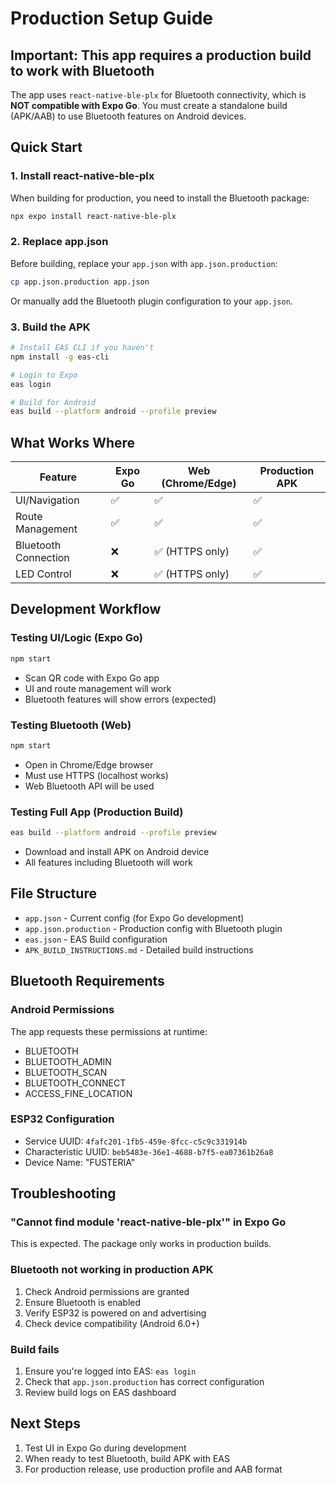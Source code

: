 # Production Setup Guide

## Important: This app requires a production build to work with Bluetooth

The app uses `react-native-ble-plx` for Bluetooth connectivity, which is **NOT compatible with Expo Go**. You must create a standalone build (APK/AAB) to use Bluetooth features on Android devices.

## Quick Start

### 1. Install react-native-ble-plx

When building for production, you need to install the Bluetooth package:

```bash
npx expo install react-native-ble-plx
```

### 2. Replace app.json

Before building, replace your `app.json` with `app.json.production`:

```bash
cp app.json.production app.json
```

Or manually add the Bluetooth plugin configuration to your `app.json`.

### 3. Build the APK

```bash
# Install EAS CLI if you haven't
npm install -g eas-cli

# Login to Expo
eas login

# Build for Android
eas build --platform android --profile preview
```

## What Works Where

| Feature | Expo Go | Web (Chrome/Edge) | Production APK |
|---------|---------|-------------------|----------------|
| UI/Navigation | ✅ | ✅ | ✅ |
| Route Management | ✅ | ✅ | ✅ |
| Bluetooth Connection | ❌ | ✅ (HTTPS only) | ✅ |
| LED Control | ❌ | ✅ (HTTPS only) | ✅ |

## Development Workflow

### Testing UI/Logic (Expo Go)
```bash
npm start
```
- Scan QR code with Expo Go app
- UI and route management will work
- Bluetooth features will show errors (expected)

### Testing Bluetooth (Web)
```bash
npm start
```
- Open in Chrome/Edge browser
- Must use HTTPS (localhost works)
- Web Bluetooth API will be used

### Testing Full App (Production Build)
```bash
eas build --platform android --profile preview
```
- Download and install APK on Android device
- All features including Bluetooth will work

## File Structure

- `app.json` - Current config (for Expo Go development)
- `app.json.production` - Production config with Bluetooth plugin
- `eas.json` - EAS Build configuration
- `APK_BUILD_INSTRUCTIONS.md` - Detailed build instructions

## Bluetooth Requirements

### Android Permissions
The app requests these permissions at runtime:
- BLUETOOTH
- BLUETOOTH_ADMIN
- BLUETOOTH_SCAN
- BLUETOOTH_CONNECT
- ACCESS_FINE_LOCATION

### ESP32 Configuration
- Service UUID: `4fafc201-1fb5-459e-8fcc-c5c9c331914b`
- Characteristic UUID: `beb5483e-36e1-4688-b7f5-ea07361b26a8`
- Device Name: "FUSTERIA"

## Troubleshooting

### "Cannot find module 'react-native-ble-plx'" in Expo Go
This is expected. The package only works in production builds.

### Bluetooth not working in production APK
1. Check Android permissions are granted
2. Ensure Bluetooth is enabled
3. Verify ESP32 is powered on and advertising
4. Check device compatibility (Android 6.0+)

### Build fails
1. Ensure you're logged into EAS: `eas login`
2. Check that `app.json.production` has correct configuration
3. Review build logs on EAS dashboard

## Next Steps

1. Test UI in Expo Go during development
2. When ready to test Bluetooth, build APK with EAS
3. For production release, use production profile and AAB format
